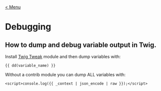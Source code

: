 [< Menu](../README.md)

# Debugging
## How to dump and debug variable output in Twig.

Install [Twig Tweak](https://www.drupal.org/project/twig_tweak) module and then dump variables with:

```Twig
{{ dd(variable_name) }}
```

Without a contrib module you can dump ALL variables with:

```Twig
<script>console.log({{ _context | json_encode | raw }});</script>
```